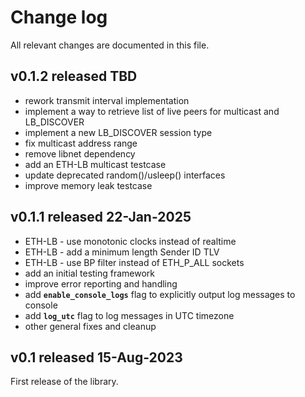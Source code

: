 Change log
==========

All relevant changes are documented in this file.

v0.1.2 released TBD
-------------
* rework transmit interval implementation
* implement a way to retrieve list of live peers for multicast and LB_DISCOVER
* implement a new LB_DISCOVER session type
* fix multicast address range
* remove libnet dependency
* add an ETH-LB multicast testcase
* update deprecated random()/usleep() interfaces
* improve memory leak testcase

v0.1.1 released 22-Jan-2025
-------------
* ETH-LB - use monotonic clocks instead of realtime
* ETH-LB - add a minimum length Sender ID TLV
* ETH-LB - use BP filter instead of ETH_P_ALL sockets
* add an initial testing framework
* improve error reporting and handling
* add **`enable_console_logs`** flag to explicitly output log messages to console
* add **`log_utc`** flag to log messages in UTC timezone
* other general fixes and cleanup

v0.1 released 15-Aug-2023
------------------
First release of the library.
